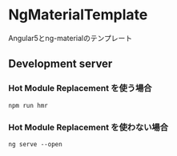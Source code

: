 # NgMaterialTemplate
Angular5とng-materialのテンプレート
<!-- This project was generated with [Angular CLI](https://github.com/angular/angular-cli) version 1.5.3. -->

## Development server

### Hot Module Replacement を使う場合
`npm run hmr`

### Hot Module Replacement を使わない場合
`ng serve --open`

